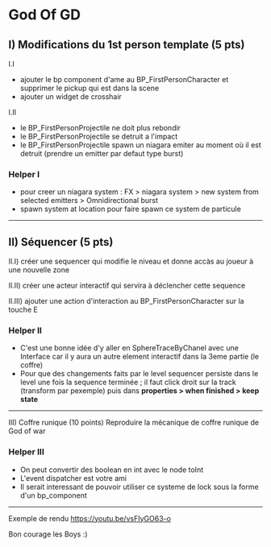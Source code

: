 # God Of GD

## I) Modifications du 1st person template (5 pts)

I.I
- ajouter le bp component d'ame au BP_FirstPersonCharacter et supprimer le pickup qui est dans la scene
- ajouter un widget de crosshair

I.II
- le BP_FirstPersonProjectile ne doit plus rebondir
- le BP_FirstPersonProjectile se detruit a l'impact
- le BP_FirstPersonProjectile spawn un niagara emiter au moment où il est detruit (prendre un emitter par defaut type burst)

### Helper I
- pour creer un niagara system : FX > niagara system > new system from selected emitters > Omnidirectional burst
- spawn system at location pour faire spawn ce system de particule 

---

## II) Séquencer (5 pts)

II.I) créer une sequencer qui modifie le niveau et donne accàs au joueur à une nouvelle zone

II.II) créer une acteur interactif qui servira à déclencher cette sequence

II.III) ajouter une action d'interaction au BP_FirstPersonCharacter sur la touche E

### Helper II
- C'est une bonne idée d'y aller en SphereTraceByChanel avec une Interface car il y aura un autre element interactif dans la 3eme partie (le coffre)
- Pour que des changements faits par le level sequencer persiste dans le level une fois la sequence terminée ; il faut click droit sur la track (transform par pexemple) puis dans **properties > when finished > keep state**

---

III) Coffre runique (10 points)
Reproduire la mécanique de coffre runique de God of war

### Helper III
- On peut convertir des boolean en int avec le node toInt
- L'event dispatcher est votre ami
- Il serait interessant de pouvoir utiliser ce systeme de lock sous la forme d'un bp_component

---
Exemple de rendu
https://youtu.be/vsFIyGO63-o

Bon courage les Boys :)
